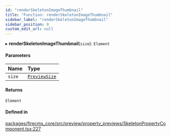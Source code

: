```yaml
---
id: "renderSkeletonImageThumbnail"
title: "Function: renderSkeletonImageThumbnail"
sidebar_label: "renderSkeletonImageThumbnail"
sidebar_position: 0
custom_edit_url: null
---
```


▸ **renderSkeletonImageThumbnail**(`size`): `Element`

#### Parameters

| Name | Type |
| :------ | :------ |
| `size` | [`PreviewSize`](../types/PreviewSize.md) |

#### Returns

`Element`

#### Defined in

[packages/firecms_core/src/preview/property_previews/SkeletonPropertyComponent.tsx:227](https://github.com/FireCMSco/firecms/blob/d45f3739/packages/firecms_core/src/preview/property_previews/SkeletonPropertyComponent.tsx#L227)
